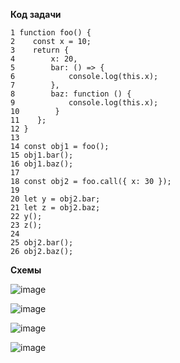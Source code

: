 **Код задачи**

```
1 function foo() {
2    const x = 10;
3    return {
4        x: 20,
5        bar: () => {
6            console.log(this.x);
7        },
8        baz: function () {
9            console.log(this.x);
10        }
11    };
12 }
13
14 const obj1 = foo();
15 obj1.bar();
16 obj1.baz();
17
18 const obj2 = foo.call({ x: 30 });
19
20 let y = obj2.bar; 
21 let z = obj2.baz; 
22 y(); 
23 z(); 
24
25 obj2.bar(); 
26 obj2.baz();   

```


**Схемы**

![image](https://github.com/AlinaLaniuk/interview/assets/101401177/1d054560-9e11-4da9-b055-d80d2d8d6767)

![image](https://github.com/AlinaLaniuk/interview/assets/101401177/6703b22d-5e7c-43a0-ad46-cfd5d496ed89)

![image](https://github.com/AlinaLaniuk/interview/assets/101401177/f5e4431d-539d-4696-983f-e024acafd2c1)

![image](https://github.com/AlinaLaniuk/interview/assets/101401177/c11244fd-1485-4780-96df-b68ebb96e786)


